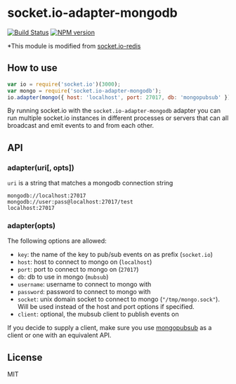 # socket.io-adapter-mongodb

[![Build Status](https://secure.travis-ci.org/vladotesanovic/socket.io-adapter-mongodb.png)](http://travis-ci.org/vladotesanovic/socket.io-adapter-mongodb)
[![NPM version](https://badge.fury.io/js/socket.io-adapter-mongodb.png)](http://badge.fury.io/js/socket.io-adapter-mongodb)

*This module is modified from [socket.io-redis](https://github.com/Automattic/socket.io-redis)

## How to use

```js
var io = require('socket.io')(3000);
var mongo = require('socket.io-adapter-mongodb');
io.adapter(mongo({ host: 'localhost', port: 27017, db: 'mongopubsub' }));
```

By running socket.io with the `socket.io-adapter-mongodb` adapter you can run
multiple socket.io instances in different processes or servers that can
all broadcast and emit events to and from each other.

## API

### adapter(uri[, opts])

`uri` is a string that matches a mongodb connection string
```
mongodb://localhost:27017
mongodb://user:pass@localhost:27017/test
localhost:27017
```

### adapter(opts)

The following options are allowed:

- `key`: the name of the key to pub/sub events on as prefix (`socket.io`)
- `host`: host to connect to mongo on (`localhost`)
- `port`: port to connect to mongo on (`27017`)
- `db`: db to use in mongo (`mubsub`)
- `username`: username to connect to mongo with
- `password`: password to connect to mongo with
- `socket`: unix domain socket to connect to mongo (`"/tmp/mongo.sock"`). Will
  be used instead of the host and port options if specified.
- `client`: optional, the mubsub client to publish events on

If you decide to supply a client, make sure you use [mongopubsub](https://github.com/vladotesanovic/mongopubsub) as a client or one with an equivalent API.

## License

MIT
